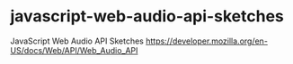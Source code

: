 # javascript-web-audio-api-sketches
JavaScript Web Audio API Sketches https://developer.mozilla.org/en-US/docs/Web/API/Web_Audio_API

